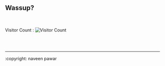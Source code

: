 
## Wassup?
<br></br>
Visitor Count : ![Visitor Count](https://profile-counter.glitch.me/{naveenpawarx}/count.svg)
  
<br></br>
<hr>
:copyright: naveen pawar
